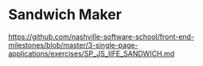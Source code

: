 # Sandwich Maker

https://github.com/nashville-software-school/front-end-milestones/blob/master/3-single-page-applications/exercises/SP_JS_IIFE_SANDWICH.md